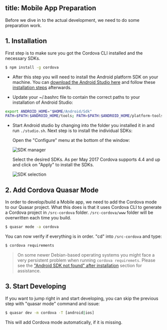 title: Mobile App Preparation
---
Before we dive in to the actual development, we need to do some preparation work.

## 1. Installation
First step is to make sure you got the Cordova CLI installed and the necessary SDKs.
```bash
$ npm install -g cordova
```

* After this step you will need to install the Android platform SDK on your machine. You can [download the Android Studio here](https://developer.android.com/studio/index.html) and follow these [installation steps](https://developer.android.com/studio/install.html) afterwards.

* Update your ~/.bashrc file to contain the correct paths to your installation of Android Studio:

``` bash
export ANDROID_HOME="$HOME/Android/Sdk"
PATH=$PATH:$ANDROID_HOME/tools; PATH=$PATH:$ANDROID_HOME/platform-tools
```

* Start Android studio by changing into the folder you installed it in and run `./studio.sh`. Next step is to install the individual SDKs:

  Open the "Configure" menu at the bottom of the window:

  ![SDK manager](/images/Android-Studio-SDK-Menu.png "SDK manager")

  Select the desired SDKs. As per May 2017 Cordova supports 4.4 and up and click on "Apply" to install the SDKs.

  ![SDK selection](/images/Android-Studio-SDK-selection.png "SDK selection")

## 2. Add Cordova Quasar Mode
In order to develop/build a Mobile app, we need to add the Cordova mode to our Quasar project. What this does is that it uses Cordova CLI to generate a Cordova project in `/src-cordova` folder. `/src-cordova/www` folder will be overwritten each time you build.
```bash
$ quasar mode -a cordova
```

You can now verify if everything is in order. "cd" into `/src-cordova` and type:
```bash
$ cordova requirements
```
> On some newer Debian-based operating systems you might face a very persistent problem when running `cordova requiremets`. Please see the ["Android SDK not found" after installation](/guide/cordova-troubleshoot-and-tips.html#Android-SDK-not-found-after-installation-of-the-SDK) section for assistance.

## 3. Start Developing
If you want to jump right in and start developing, you can skip the previous step with "quasar mode" command and issue:
```bash
$ quasar dev -m cordova -T [android|ios]
```
This will add Cordova mode automatically, if it is missing.
